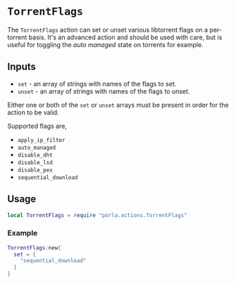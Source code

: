 # `TorrentFlags`

The `TorrentFlags` action can set or unset various libtorrent flags on a
per-torrent basis. It's an advanced action and should be used with care, but is
useful for toggling the _auto managed_ state on torrents for example.

## Inputs

 * `set` - an array of strings with names of the flags to set.
 * `unset` - an array of strings with names of the flags to unset.

Either one or both of the `set` or `unset` arrays must be present in order for
the action to be valid.

Supported flags are,

 * `apply_ip_filter`
 * `auto_managed`
 * `disable_dht`
 * `disable_lsd`
 * `disable_pex`
 * `sequential_download`

## Usage

```lua
local TorrentFlags = require "porla.actions.TorrentFlags"
```

### Example

```lua
TorrentFlags:new{
  set = {
    "sequential_download"
  }
}
```
